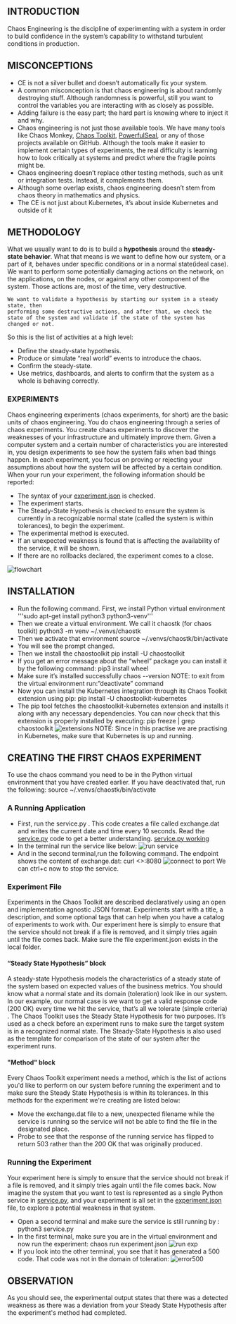 ## INTRODUCTION
Chaos Engineering is the discipline of experimenting with a system in order to build confidence in the system’s capability to withstand turbulent conditions in production.

## MISCONCEPTIONS
* CE is not a silver bullet and doesn’t automatically fix your system.
* A common misconception is that chaos engineering is about randomly destroying stuff. Although randomness is powerful, still you want to control the variables you are interacting with as closely as possible.
* Adding failure is the easy part; the hard part is knowing where to inject it and why.
* Chaos engineering is not just those available tools. We have many tools like Chaos Monkey, [Chaos Toolkit](https://chaostoolkit.org/), [PowerfulSeal](https://github.com/bloomberg/powerfulseal), or any of those projects available on GitHub. Although the tools make it easier to implement certain types of experiments, the real difficulty is learning how to look critically at systems and predict where the fragile points might be.
* Chaos engineering doesn’t replace other testing methods, such as unit or integration tests. Instead, it complements them.
* Although some overlap exists, chaos engineering doesn’t stem from chaos theory in mathematics and physics.
* The CE is not just about Kubernetes, it’s about inside Kubernetes and outside of it

## METHODOLOGY
What we usually want to do is to build a **hypothesis** around the **steady-state behavior**. What that means is we want to define how our system, or a part of it, behaves under specific conditions or in a normal state(ideal case). We want to perform some potentially damaging actions on the network, on the applications, on the nodes, or against any other component of the system. Those actions are, most of the time, very destructive.
```
We want to validate a hypothesis by starting our system in a steady state, then
performing some destructive actions, and after that, we check the state of the system and validate if the state of the system has changed or not.
```

So this is the list of activities at a high level:
* Define the steady-state hypothesis.
* Produce or simulate “real world” events to introduce the chaos.
* Confirm the steady-state.
* Use metrics, dashboards, and alerts to confirm that the system as a whole is behaving correctly.

### EXPERIMENTS
Chaos engineering experiments (chaos experiments, for short) are the basic units of chaos engineering. You do chaos engineering through a series of chaos experiments. You create chaos experiments to discover the weaknesses of your infrastructure and ultimately improve them. Given a computer system and a certain number of characteristics you are interested in, you design experiments to see how the system fails when bad things happen. In each experiment, you focus on proving or rejecting your assumptions about how the system will be affected by a certain condition.
When your run your experiment, the following information should be reported:
* The syntax of your [experiment.json](./experiment.json) is checked.
* The experiment starts.
* The Steady-State Hypothesis is checked to ensure the system is currently in a
recognizable normal state (called the system is within tolerances), to begin the experiment.
* The experimental method is executed.
* If an unexpected weakness is found that is affecting the availability of the service, it will be shown.
* If there are no rollbacks declared, the experiment comes to a close.

![flowchart](./images/flowchart.png)

## INSTALLATION
* Run the following command. First, we install Python virtual environment 
'''sudo apt-get install python3 python3-venv'''
* Then we create a virtual environment. We call it chaostk (for chaos toolkit)
python3 -m venv ~/.venvs/chaostk
* Then we activate that environment
source ~/.venvs/chaostk/bin/activate
* You will see the prompt changed.
* Then we install the chaostoolkit
pip install -U chaostoolkit
* If you get an error message about the “wheel” package you can install it by the following command:
pip3 install wheel
* Make sure it’s installed successfully
chaos --version
NOTE: to exit from the virtual environment run:”deactivate” command
* Now you can install the Kubernetes integration through its Chaos Toolkit extension using pip:
pip install -U chaostoolkit-kubernetes
* The pip tool fetches the chaostoolkit-kubernetes extension and installs it along with any necessary dependencies. You can now check that this extension is properly installed by executing:
pip freeze | grep chaostoolkit
![extensions](./images/proper_installation_extensions.png)
NOTE: Since in this practise we are practising in Kubernetes, make sure that Kubernetes is up and running.

## CREATING THE FIRST CHAOS EXPERIMENT
To use the chaos command you need to be in the Python virtual environment that you have created earlier. If you have deactivated that, run the following:
source ~/.venvs/chaostk/bin/activate
### A Running Application
* First, run the service.py . This code creates a file called exchange.dat and writes the current date and time every 10 seconds. Read the [service.py](./service.py) code to get a better understanding.
[service.py working](./images/service.py%20working.png)
* In the terminal run the service like below:
![run service](./images/run%20service.png)
* And in the second terminal,run the following command. The endpoint shows the content of exchange.dat:
curl <<publicIP>>:8080
![connect to port](./images/connect_server_port8080.png)
We can ctrl+c now to stop the service. 

### Experiment File
Experiments in the Chaos Toolkit are described declaratively using an open and implementation agnostic JSON format. Experiments start with a title, a description, and some optional tags that can help when you have a catalog of experiments to work with. Our experiment here is simply to ensure that the service should not break if a file is removed, and it simply tries again until the file comes back. Make sure the file experiment.json exists in the local folder. 
####  “Steady State Hypothesis” block
A steady-state Hypothesis models the characteristics of a steady state of the system based on expected values of the business metrics. You should know what a normal state and its domain (toleration) look like in our system. In our example, our normal case is we want to get a valid response code (200 OK) every time we hit the service, that’s all
we tolerate (simple criteria) .
The Chaos Toolkit uses the Steady State Hypothesis for two purposes. It’s used as a check before an experiment runs to make sure the target system is in a recognized normal state.
The Steady-State Hypothesis is also used as the template for comparison of the state of our system after the experiment runs.
#### "Method" block
Every Chaos Toolkit experiment needs a method, which is the list of actions you'd like to perform on our system before running the experiment and to make sure the Steady State Hypothesis is within its tolerances.
In this methods for the experiment we're creating are listed below:
* Move the exchange.dat file to a new, unexpected filename while the service is running so the service will not be able to find the file in the designated place.
* Probe to see that the response of the running service has flipped to return 503 rather than the 200 OK that was originally produced.

### Running the Experiment
Your experiment here is simply to ensure that the service should not break if a file is removed, and it simply tries again until the file comes back. Now imagine the system that you want to test is represented as a single Python service in [service.py](./service.py), and your experiment is all set in the [experiment.json](./experiment.json) file, to explore a potential weakness in that system.
* Open a second terminal and make sure the service is still running by :
python3 service.py
*  In the first terminal, make sure you are in the virtual environment and now run the experiment:
chaos run experiment.json
![run exp](./images/run_experiment.png)
* If you look into the other terminal, you see that it has generated a 500 code. That code was not in the domain of toleration:
![error500](./images/error500.png)

## OBSERVATION
As you should see, the experimental output states that there was a detected weakness as there was a deviation from your Steady State Hypothesis after the experiment's method had completed.


